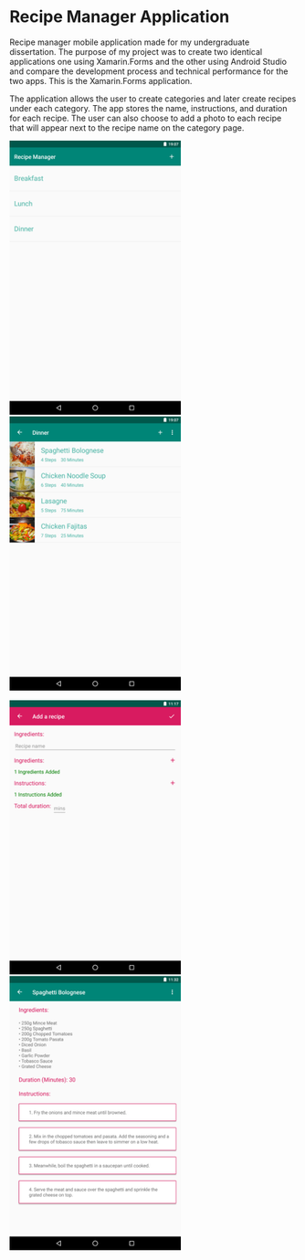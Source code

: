 # Recipe Manager Application

Recipe manager mobile application made for my undergraduate dissertation. The purpose of my project was to create two identical
applications one using Xamarin.Forms and the other using Android Studio and compare the development process and technical 
performance for the two apps. This is the Xamarin.Forms application.

The application allows the user to create categories and later create recipes under each category. The app stores the name,
instructions, and duration for each recipe. The user can also choose to add a photo to each recipe that will appear next to 
the recipe name on the category page.

<img src="Images/XamarinMainPage.png" width=300> <img src="Images/XamarinCategoryPage.png" width=300>

<img src="Images/XamarinAddRecipePage.png" width=300> <img src="Images/XamarinRecipePage.png" width=300>

